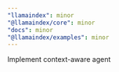 ```yaml
---
"llamaindex": minor
"@llamaindex/core": minor
"docs": minor
"@llamaindex/examples": minor
---
```


Implement context-aware agent
